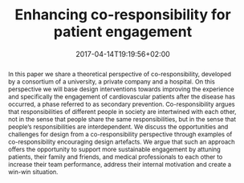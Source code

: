 ---
slug: enhancing-co-responsibility-for-patient-engagement
title: Enhancing co-responsibility for patient engagement
layout: publi
searchFilter: Publication
searchWeight: 8
publitype: article
subsection: paper
institution:
    heig: 1
    logo: TUe
    short: 'TU/e'
    name: "Eindhoven University of Technology"
    web: "https://www.tue.nl/en/"
    colo: "#c72125"
date: 2017-04-14T19:19:56+02:00
shortJournal: "Design Journal"
citation:
    authors:
        1: ["Neutelings", "Ineke", "I."]
        2: ["Levy", "Pierre", "P."]
        3: ["Djajadiningrat", "Tom", "T."]
        4: ["Hummels", "Caroline", "C.C.M."]
    year: 2017
    title: "Enhancing co-responsibility for patient engagement"
    journal: "The Design Journal"
    number: 20
    volume: "sup1"
    firstpage: "S2273"
    lastpage: "S2283"
    doi: "10.1080/14606925.2017.1352743"
reference: "Neutelings, I., Lévy, P., Djajadiningrat, T., & Hummels, C. (2017). Enhancing co-responsibility for patient engagement. The Design Journal, 20(sup1), S2273–S2283. https://doi.org/10.1080/14606925.2017.1352743"
abstract: "In this paper we share a theoretical perspective of co-responsibility, developed by a consortium of a university, a private company and a hospital. On this perspective we will base design interventions towards improving the experience and specifically the engagement of cardiovascular patients after the disease has occurred, a phase referred to as secondary prevention. Co-responsibility argues that responsibilities of different people in society are intertwined with each other, not in the sense that people share the same responsibilities, but in the sense that people’s responsibilities are interdependent. We discuss the opportunities and challenges for design from a co-responsibility perspective through examples of co-responsibility encouraging design artefacts. We argue that such an approach offers the opportunity to support more sustainable engagement by attuning patients, their family and friends, and medical professionals to each other to increase their team performance, address their internal motivation and create a win-win situation."
link:
    1: ["paper", "paper", "https://1drv.ms/b/s!AnQx_v88q65Q1-tFDWyYIvwLKedPkA?e=8wPuc5"]
---